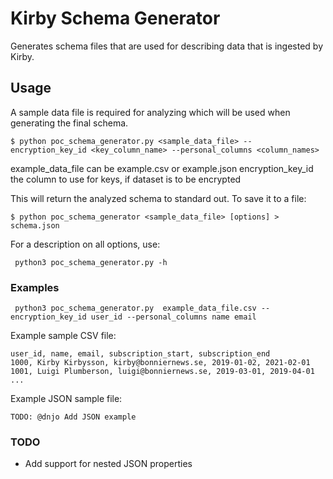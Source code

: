 # Kirby Schema Generator
Generates schema files that are used for describing data that is ingested by Kirby.

## Usage
A sample data file is required for analyzing which will be used when generating the final schema.
```
$ python poc_schema_generator.py <sample_data_file> --encryption_key_id <key_column_name> --personal_columns <column_names> 
```
example_data_file can be example.csv or example.json
encryption_key_id the column to use for keys, if dataset is to be encrypted

This will return the analyzed schema to standard out. To save it to a file:
```
$ python poc_schema_generator <sample_data_file> [options] > schema.json
```


For a description on all options, use:
```
 python3 poc_schema_generator.py -h   
```

### Examples

```
 python3 poc_schema_generator.py  example_data_file.csv --encryption_key_id user_id --personal_columns name email
```


Example sample CSV file:
```
user_id, name, email, subscription_start, subscription_end
1000, Kirby Kirbysson, kirby@bonniernews.se, 2019-01-02, 2021-02-01
1001, Luigi Plumberson, luigi@bonniernews.se, 2019-03-01, 2019-04-01
...
```

Example JSON sample file:
```
TODO: @dnjo Add JSON example
```

### TODO
* Add support for nested JSON properties

